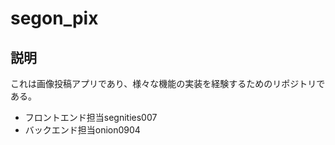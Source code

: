 # segon_pix

## 説明
これは画像投稿アプリであり、様々な機能の実装を経験するためのリポジトリである。
- フロントエンド担当segnities007
- バックエンド担当onion0904


